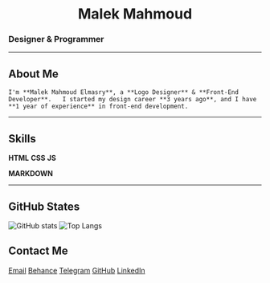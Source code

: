 <!-- Header -->
<h1 align="center">Malek Mahmoud</h1>

### Designer & Programmer  

---

## About Me  

`I'm **Malek Mahmoud Elmasry**, a **Logo Designer** & **Front-End Developer**.  
I started my design career **3 years ago**, and I have **1 year of experience** in front-end development.`

---

## Skills  

**HTML**
**CSS**
**JS**

**MARKDOWN**

---

## GitHub States

![GitHub stats](https://github-readme-stats.vercel.app/api?username=am8li8&show_icons=true&theme=dark)
![Top Langs](https://github-readme-stats.vercel.app/api/top-langs/?username=am8li8&layout=compact&theme=dark)

## Contact Me 

<a href="mailto:m25fonts@gmail.com">Email</a>
 <a href="https://behance.net/am8li8">Behance</a>
 <a href="https://t.me/am8li8">Telegram</a>
 <a href="https://github.com/am8li8">GitHub</a>
 <a href="https://linkedin.com/in/am8li8">LinkedIn</a>
